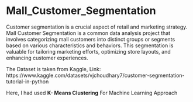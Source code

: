 # Mall_Customer_Segmentation
<p>Customer segmentation is a crucial aspect of retail and marketing strategy. Mall
Customer Segmentation is a common data analysis project that involves categorizing
mall customers into distinct groups or segments based on various characteristics and
behaviors. This segmentation is valuable for tailoring marketing efforts, optimizing
store layouts, and enhancing customer experiences.
</p>
<p> The Dataset is taken from Kaggle, Link: https://www.kaggle.com/datasets/vjchoudhary7/customer-segmentation-tutorial-in-python</p>
<p>Here, I had used <b>K- Means Clustering</b> For Machine Learning Approach</p>

